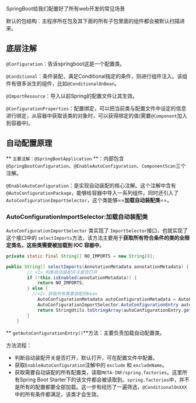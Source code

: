 SpringBoot给我们配置好了所有web开发的常见场景

默认的包结构：主程序所在包及其下面的所有子包里面的组件都会被默认扫描进来。

## 底层注解

`@Configuration`：告诉springboot这是一个配置类。

`@Conditional`：条件装配，满足Conditional指定的条件，则进行组件注入。该组件有很多派生的组件，比如`@ConditionalOnBean`。

`@ImportResource`：导入以前Spring的配置文件让其生效。

`@ConfigurationProperties`：配置绑定，可以把当前类与配置文件中设定的信息进行绑定，从容器中获取该类的对象时，可以获得绑定的值(需要`@Component`加入到容器中)。



## 自动配置原理

** `主要注解：@SpringBootApplication` **：内部包含`@SpringBootConfiguration`、`@EnableAutoConfiguration`、`ComponentScan`三个注解。

`@EnableAutoConfiguration`：是实现自动装配的核心注解。这个注解中含有`@AutoConfigurationPackage`，能够给容器中导入一系列组件。同时还引入了`AutoConfigurationImportSelector`，这个类能够==**加载自动装配类**==。



### AutoConfigurationImportSelector:加载自动装配类

`AutoConfigurationImportSelector` 类实现了 `ImportSelector`接口，也就实现了这个接口中的 `selectImports`方法，该方法主要用于**获取所有符合条件的类的全限定类名，这些类需要被加载到 IOC 容器中**。

```java
private static final String[] NO_IMPORTS = new String[0];

public String[] selectImports(AnnotationMetadata annotationMetadata) {
        // <1>.判断自动装配开关是否打开
        if (!this.isEnabled(annotationMetadata)) {
            return NO_IMPORTS;
        } else {
          //<2>.获取所有需要装配的bean
            AutoConfigurationMetadata autoConfigurationMetadata = AutoConfigurationMetadataLoader.loadMetadata(this.beanClassLoader);
            AutoConfigurationImportSelector.AutoConfigurationEntry autoConfigurationEntry = this.getAutoConfigurationEntry(autoConfigurationMetadata, annotationMetadata);
            return StringUtils.toStringArray(autoConfigurationEntry.getConfigurations());
        }
    }
```

** `getAutoConfigurationEntry()`**方法：主要负责加载自动配置类。

方法流程：

* 判断自动装配开关是否打开，默认打开，可在配置文件中配置。
* 获取`EnableAutoConfiguration`注解中的 `exclude` 和 `excludeName`。
* 获取需要自动装配的所有配置类，读取`META-INF/spring.factories`。这里所有Spring Boot Starter下的该文件都会被读取到。`spring.factories`中，并不是所有的配置都要全部加载。这一步有经历了一遍筛选，`@ConditionalOnXXX` 中的所有条件都满足，该类才会生效。

